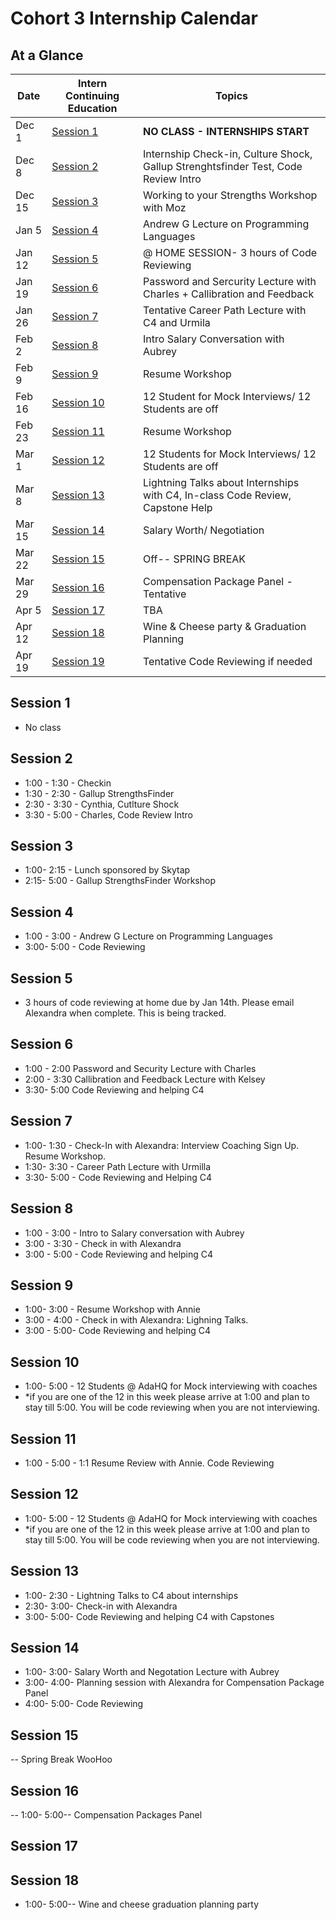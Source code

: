 # Cohort 3 Internship Calendar

## At a Glance

Date    | Intern Continuing Education         | Topics
--------|-------------------------------------|-----------------------------
Dec 1   | [Session 1](#session-1) | **NO CLASS - INTERNSHIPS START**
Dec 8   | [Session 2](#session-2)   | Internship Check-in, Culture Shock, Gallup Strenghtsfinder Test, Code Review Intro
Dec 15  | [Session 3](#session-3)   | Working to your Strengths Workshop with Moz
Jan 5   | [Session 4](#session-4)   | Andrew G Lecture on Programming Languages   
Jan 12  | [Session 5](#session-5)   | @ HOME SESSION- 3 hours of Code Reviewing
Jan 19  | [Session 6](#session-6)   | Password and Sercurity Lecture with Charles + Callibration and Feedback 
Jan 26  | [Session 7](#session-7)   | Tentative Career Path Lecture with C4 and Urmila 
Feb 2   | [Session 8](#session-8)   | Intro Salary Conversation with Aubrey
Feb 9   | [Session 9](#session-9)   | Resume Workshop 
Feb 16  | [Session 10](#session-10)   | 12 Student for Mock Interviews/ 12 Students are off
Feb 23  | [Session 11](#session-11)   | Resume Workshop 
Mar 1   | [Session 12](#session-12)   | 12 Students for Mock Interviews/ 12 Students are off  
Mar 8   | [Session 13](#session-13)   | Lightning Talks about Internships with C4, In-class Code Review, Capstone Help
Mar 15  | [Session 14](#session-14)   | Salary Worth/ Negotiation 
Mar 22  | [Session 15](#session-15)   | Off-- SPRING BREAK 
Mar 29  | [Session 16](#session-16)   | Compensation Package Panel - Tentative 
Apr 5   | [Session 17](#session-17)   | TBA 
Apr 12  | [Session 18](#session-18)   |Wine & Cheese party & Graduation Planning
Apr 19  | [Session 19](#session-19)   | Tentative Code Reviewing if needed


## Session 1
- No class

## Session 2
- 1:00 - 1:30 - Checkin
- 1:30 - 2:30 - Gallup StrengthsFinder
- 2:30 - 3:30 - Cynthia, Cutlture Shock
- 3:30 - 5:00 - Charles, Code Review Intro

## Session 3
- 1:00- 2:15 - Lunch sponsored by Skytap
- 2:15- 5:00 - Gallup StrengthsFinder Workshop

## Session 4
- 1:00 - 3:00 -  Andrew G Lecture on Programming Languages 
- 3:00- 5:00 - Code Reviewing

## Session 5
- 3 hours of code reviewing at home due by Jan 14th. Please email Alexandra when complete.  This is being tracked.

## Session 6
- 1:00 - 2:00 Password and Security Lecture with Charles
- 2:00 - 3:30 Callibration and Feedback Lecture with Kelsey 
- 3:30- 5:00 Code Reviewing and helping C4 

## Session 7
- 1:00- 1:30 -  Check-In with Alexandra: Interview Coaching Sign Up. Resume Workshop. 
- 1:30- 3:30 - Career Path Lecture with Urmilla 
- 3:30- 5:00 - Code Reviewing and Helping C4 

## Session 8
- 1:00 - 3:00 - Intro to Salary conversation with Aubrey
- 3:00 - 3:30 - Check in with Alexandra 
- 3:00 - 5:00 - Code Reviewing and helping C4

## Session 9
- 1:00- 3:00 - Resume Workshop with Annie
- 3:00 - 4:00 - Check in with Alexandra: Lighning Talks. 
- 3:00 - 5:00- Code Reviewing and helping C4 

## Session 10
- 1:00- 5:00 - 12 Students @ AdaHQ for Mock interviewing with coaches
- *if you are one of the 12 in this week please arrive at 1:00 and plan to stay till 5:00. You will be code reviewing when you are not interviewing.  

## Session 11 
- 1:00 - 5:00 - 1:1 Resume Review with Annie. Code Reviewing

## Session 12 
- 1:00- 5:00 - 12 Students @ AdaHQ for Mock interviewing with coaches
- *if you are one of the 12 in this week please arrive at 1:00 and plan to stay till 5:00. You will be code reviewing when you are not interviewing. 

## Session 13 
- 1:00- 2:30 - Lightning Talks to C4 about internships
- 2:30- 3:00- Check-in with Alexandra 
- 3:00- 5:00- Code Reviewing and helping C4 with Capstones 

## Session 14
- 1:00- 3:00- Salary Worth and Negotation Lecture with Aubrey 
- 3:00- 4:00- Planning session with Alexandra for Compensation Package Panel 
- 4:00- 5:00- Code Reviewing 

## Session 15 
-- Spring Break WooHoo

## Session 16 
-- 1:00- 5:00-- Compensation Packages Panel 

## Session 17 

## Session 18 
- 1:00- 5:00-- Wine and cheese graduation planning party
